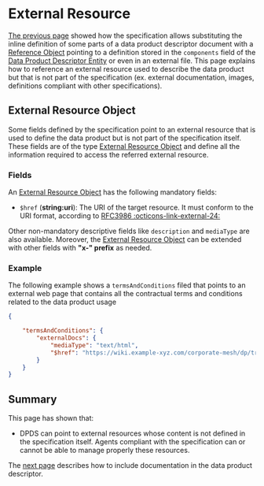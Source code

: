 # External Resource

[The previous page](./components.md) showed how the specification allows substituting the inline definition of some parts of a data product descriptor document with a [Reference Object](../resources/specifications/last.md#reference-object) pointing to a definition stored in the `components` field of the [Data Product Descriptor Entity](../resources/specifications/last.md#data-product-descriptor-entity) or even in an external file. This page explains how to reference an external resource used to describe the data product but that is not part of the specification (ex. external documentation, images, definitions compliant with other specifications). 

## External Resource Object
Some fields defined by the specification point to an external resource that is used to define the data product but is not part of the specification itself. These fields are of the type [External Resource Object](../resources/specifications/last.md#external-resource-object) and define all the information required to access the referred external resource.

### Fields
An [External Resource Object](../resources/specifications/last.md#applicationComponent) has the following mandatory fields:

- `$href` (**string:uri**): The URI of the target resource. It must conform to the URI format, according to <a href="https://www.rfc-editor.org/rfc/rfc3986" target="_blank">RFC3986 :octicons-link-external-24:</a>

Other non-mandatory descriptive fields like `description` and `mediaType` are also available. Moreover, the [External Resource Object](../resources/specifications/last.md#external-resource-object) can be extended with other fields with **"x-" prefix** as needed.

### Example
The following example shows a `termsAndConditions` filed that points to an external web page that contains all the contractual terms and conditions related to the data product usage

```json
{

    "termsAndConditions": {
        "externalDocs": {
        	"mediaType": "text/html",
            "$href": "https://wiki.example-xyz.com/corporate-mesh/dp/trip-execution.html#terms-and-conditions"
        }
    }
}
```

## Summary
This page has shown that:

- DPDS can point to external resources whose content is not defined in the specification itself. Agents compliant with the specification can or cannot be able to manage properly these resources.

The [next page](./docs.md) describes how to include documentation in the data product descriptor.